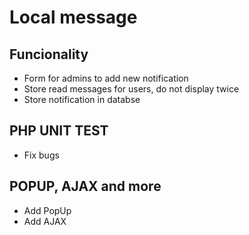 # Local message

## Funcionality
- Form for admins to add new notification
- Store read messages for users, do not display twice
- Store notification in databse

## PHP UNIT TEST
- Fix bugs 

## POPUP, AJAX and more
- Add PopUp 
- Add AJAX